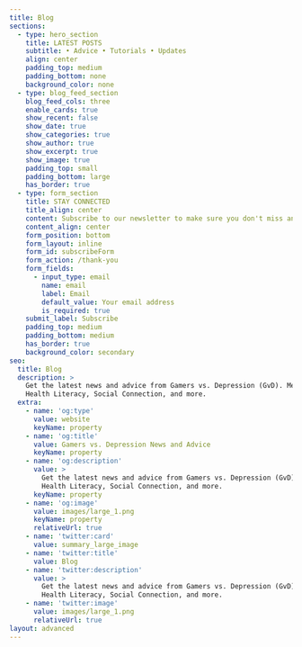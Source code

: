 ```yaml
---
title: Blog
sections:
  - type: hero_section
    title: LATEST POSTS
    subtitle: • Advice • Tutorials • Updates
    align: center
    padding_top: medium
    padding_bottom: none
    background_color: none
  - type: blog_feed_section
    blog_feed_cols: three
    enable_cards: true
    show_recent: false
    show_date: true
    show_categories: true
    show_author: true
    show_excerpt: true
    show_image: true
    padding_top: small
    padding_bottom: large
    has_border: true
  - type: form_section
    title: STAY CONNECTED
    title_align: center
    content: Subscribe to our newsletter to make sure you don't miss anything.
    content_align: center
    form_position: bottom
    form_layout: inline
    form_id: subscribeForm
    form_action: /thank-you
    form_fields:
      - input_type: email
        name: email
        label: Email
        default_value: Your email address
        is_required: true
    submit_label: Subscribe
    padding_top: medium
    padding_bottom: medium
    has_border: true
    background_color: secondary
seo:
  title: Blog
  description: >
    Get the latest news and advice from Gamers vs. Depression (GvD). Mental
    Health Literacy, Social Connection, and more.
  extra:
    - name: 'og:type'
      value: website
      keyName: property
    - name: 'og:title'
      value: Gamers vs. Depression News and Advice
      keyName: property
    - name: 'og:description'
      value: >
        Get the latest news and advice from Gamers vs. Depression (GvD). Mental
        Health Literacy, Social Connection, and more.
      keyName: property
    - name: 'og:image'
      value: images/large_1.png
      keyName: property
      relativeUrl: true
    - name: 'twitter:card'
      value: summary_large_image
    - name: 'twitter:title'
      value: Blog
    - name: 'twitter:description'
      value: >
        Get the latest news and advice from Gamers vs. Depression (GvD). Mental
        Health Literacy, Social Connection, and more.
    - name: 'twitter:image'
      value: images/large_1.png
      relativeUrl: true
layout: advanced
---
```

